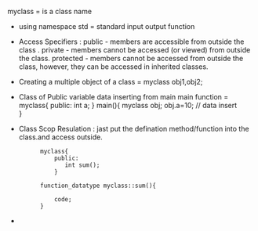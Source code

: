 myclass = is a class name



* using namespace std = standard input output function

* Access Specifiers : 
public - members are accessible from outside the class .
private - members cannot be accessed (or viewed) from outside the class.
protected - members cannot be accessed from outside the class, however, they can be accessed in inherited classes.

* Creating a multiple object of a class = myclass obj1,obj2;
* Class of Public variable data inserting from main main function =
            myclass{
                public:
                    int a;
                }
            main(){
               myclass obj;
               obj.a=10; // data insert  
            }

* Class Scop Resulation : jast put the defination method/function into the class.and access  outside.  
            
            myclass{
                public:
                   int sum();
                }

            function_datatype myclass::sum(){

                code;
            }

*
